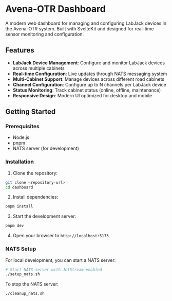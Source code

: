 # Avena-OTR Dashboard

A modern web dashboard for managing and configuring LabJack devices in the Avena-OTR system. Built with SvelteKit and designed for real-time sensor monitoring and configuration.

## Features

- **LabJack Device Management**: Configure and monitor LabJack devices across multiple cabinets
- **Real-time Configuration**: Live updates through NATS messaging system
- **Multi-Cabinet Support**: Manage devices across different road cabinets
- **Channel Configuration**: Configure up to N channels per LabJack device
- **Status Monitoring**: Track cabinet status (online, offline, maintenance)
- **Responsive Design**: Modern UI optimized for desktop and mobile

## Getting Started

### Prerequisites

- Node.js
- pnpm
- NATS server (for development)

### Installation

1. Clone the repository:
```bash
git clone <repository-url>
cd dashboard
```

2. Install dependencies:
```bash
pnpm install
```

3. Start the development server:
```bash
pnpm dev
```

4. Open your browser to `http://localhost:5173`

### NATS Setup

For local development, you can start a NATS server:

```bash
# Start NATS server with JetStream enabled
./setup_nats.sh
```

To stop the NATS server:
```bash
./cleanup_nats.sh
```